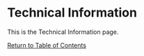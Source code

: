 # Technical Information

This is the Technical Information page.

[Return to Table of Contents](technical-info)
